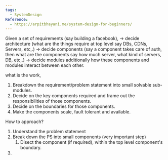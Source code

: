 ```yaml
---
tags:
  - SystemDesign
Reference:
  - https://arpitbhayani.me/system-design-for-beginners/
---
```

Given a set of requirements (say building a facebook),
-> decide architecture (what are the things require at top level say DBs, CDNs, Servers, etc,.)
-> decide components (say a component takes care of auth, then what are the components say how much server, what kind of servers, DB, etc,.)
-> decide modules
additionally how these components and modules interact between each other.

what is the work,
1. Breakdown the requirement/problem statement into small solvable sub-modules.
2. Decide on the key components required and frame out the responsibilities of those components.
3. Decide on the boundaries for those components.
4. Make the components scale, fault tolerant and available.

How to approach?
1. Understand the problem statement
2. Break down the PS into small components (very important step)
	1. Disect the component (if required), within the top level component's boundary.
3. 